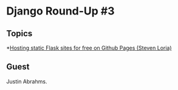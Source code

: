 # Django Round-Up #3

## Topics

*[Hosting static Flask sites for free on Github Pages (Steven Loria)](http://www.stevenloria.com/hosting-static-flask-sites-for-free-on-github-pages/)

## Guest
Justin Abrahms.
